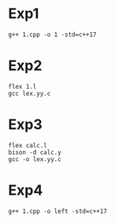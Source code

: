 # Exp1
```
g++ 1.cpp -o 1 -std=c++17
```

# Exp2
```
flex 1.l
gcc lex.yy.c 
```

# Exp3 

```
flex calc.l
bison -d calc.y
gcc -o lex.yy.c 
```

# Exp4

```
g++ 1.cpp -o left -std=c++17  
```
